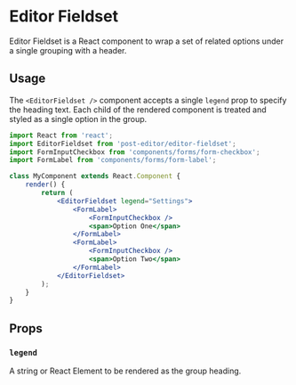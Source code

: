# Editor Fieldset

Editor Fieldset is a React component to wrap a set of related options under a single grouping with a header.

## Usage

The `<EditorFieldset />` component accepts a single `legend` prop to specify the heading text. Each child of the rendered component is treated and styled as a single option in the group.

```jsx
import React from 'react';
import EditorFieldset from 'post-editor/editor-fieldset';
import FormInputCheckbox from 'components/forms/form-checkbox';
import FormLabel from 'components/forms/form-label';

class MyComponent extends React.Component {
	render() {
		return (
			<EditorFieldset legend="Settings">
				<FormLabel>
					<FormInputCheckbox />
					<span>Option One</span>
				</FormLabel>
				<FormLabel>
					<FormInputCheckbox />
					<span>Option Two</span>
				</FormLabel>
			</EditorFieldset>
		);
	}
}
```

## Props

### `legend`

A string or React Element to be rendered as the group heading.
